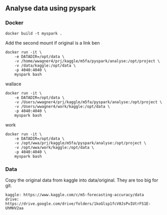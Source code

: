 ## Analyse data using pyspark
### Docker
```
docker build -t myspark .
```
Add the second mount if original is a link
ben
```
docker run -it \
    -e DATADIR=/opt/data \
    -v /home/wwagner4/prj/kaggle/m5fa/pyspark/analyse:/opt/project \
    -v /data/kaggle:/opt/data \
    -p 4040:4040 \
    myspark bash
```
wallace
```
docker run -it \
    -e DATADIR=/opt/data \
    -v /Users/wwagner4/prj/kaggle/m5fa/pyspark/analyse:/opt/project \
    -v /Users/wwagner4/work/kaggle:/opt/data \
    -p 4040:4040 \
    myspark bash
```
work
```
docker run -it \
    -e DATADIR=/opt/data \
    -v /opt/wwa/prj/kaggle/m5fa/pyspark/analyse:/opt/project \
    -v /opt/wwa/work/kaggle:/opt/data \
    -p 4040:4040 \
    myspark bash
```

### Data
Copy the original data from kaggle into data/original. They are too big for git.
```
kaggle: https://www.kaggle.com/c/m5-forecasting-accuracy/data
drive: https://drive.google.com/drive/folders/1koGlsp1fcV0JsPvIUtrFS1E-UhMHV2aa
```
